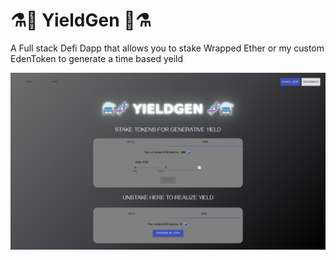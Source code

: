 # ⚗️🧬 YieldGen 🧬⚗️
A Full stack Defi Dapp that allows you to stake Wrapped Ether or my custom EdenToken to generate a time based yeild


![alt text](https://github.com/WysockiD/YieldGen/blob/main/YieldGen.png?raw=true)


